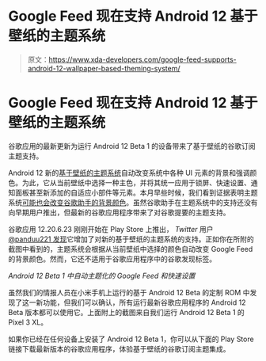 # Google Feed 现在支持 Android 12 基于壁纸的主题系统

> 原文：<https://www.xda-developers.com/google-feed-supports-android-12-wallpaper-based-theming-system/>

# Google Feed 现在支持 Android 12 基于壁纸的主题系统

谷歌应用的最新更新为运行 Android 12 Beta 1 的设备带来了基于壁纸的谷歌订阅主题支持。

Android 12 新的[基于壁纸的主题系统](https://www.xda-developers.com/android-12-wallpaper-theme/)自动改变系统中各种 UI 元素的背景和强调颜色。为此，它从当前壁纸中选择一种主色，并将其统一应用于锁屏、快速设置、通知面板甚至新添加的自适应小部件等元素。本月早些时候，我们看到证据表明主题系统[可能也会改变谷歌助手的背景颜色](https://www.xda-developers.com/google-assistant-colorful-design-one-click-shortcuts/)。虽然谷歌助手在主题系统中的支持还没有向早期用户推出，但最新的谷歌应用程序带来了对谷歌提要的主题支持。

谷歌应用 12.20.6.23 刚刚开始在 Play Store 上推出， *Twitter* 用户 [@panduu221 发现](https://twitter.com/panduu221/status/1397395844370812934)它增加了对新的基于壁纸的主题系统的支持。正如你在所附的截图中看到的，主题系统会根据从当前壁纸中选择的颜色自动改变 Google Feed 的背景颜色。然而，它还不适用于谷歌应用程序中的谷歌发现标签。

*Android 12 Beta 1 中自动主题化的 Google Feed 和快速设置*

虽然我们的情报人员在小米手机上运行的基于 Android 12 Beta 的定制 ROM 中发现了这一新功能，但我们可以确认，所有运行最新谷歌应用程序的 Android 12 Beta 版本都可以使用它。上面附上的截图来自我们运行 Android 12 Beta 1 的 Pixel 3 XL。

如果你已经在任何设备上安装了 Android 12 Beta 1，你可以从下面的 Play Store 链接下载最新版本的谷歌应用程序，体验基于壁纸的谷歌订阅主题集成。
